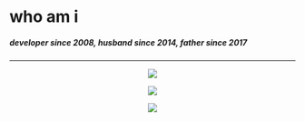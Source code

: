 # who am i
##### _developer since 2008, husband since 2014, father since 2017_

---
<p align="center">
  <img align="center" src="https://github-readme-stats.vercel.app/api?username=diegominetti&show_icons=true" />
</p>
<p align="center">
  <img align="center" src="https://github-readme-stats.vercel.app/api/wakatime?username=diegominetti" />
</p>
<p align="center">
  <img align="center" src="https://github-readme-stats.vercel.app/api/top-langs/?username=diegominetti&layout=compact" />
</p>
